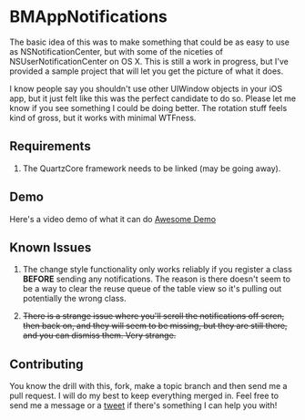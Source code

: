 BMAppNotifications
==================

The basic idea of this was to make something that could be as easy to use as NSNotificationCenter, but with some of the niceties of NSUserNotificationCenter on OS X. This is still a work in progress, but I've provided a sample project that will let you get the picture of what it does. 

I know people say you shouldn't use other UIWindow objects in your iOS app, but it just felt like this was the perfect candidate to do so. Please let me know if you see something I could be doing better. The rotation stuff feels kind of gross, but it works with minimal WTFness.

Requirements
------------

1. The QuartzCore framework needs to be linked (may be going away).

Demo
----

Here's a video demo of what it can do [Awesome Demo](http://f.cl.ly/items/2i1t2w3W2B1j1s1F2S0X/BMAppNotificationsMovie%20-%20Broadband.m4v)

Known Issues
-----------

1. The change style functionality only works reliably if you register a class **BEFORE** sending any notifications. The reason is there doesn't seem to be a way to clear the reuse queue of the table view so it's pulling out potentially the wrong class.

2. ~~There is a strange issue where you'll scroll the notifications off scren, then back on, and they will seem to be missing, but they are still there, and you can dismiss them. Very strange.~~

Contributing
-----------

You know the drill with this, fork, make a topic branch and then send me a pull request. I will do my best to keep everything merged in. Feel free to send me a message or a [tweet](http://www.twitter.com/brianmichel) if there's something I can help you with!